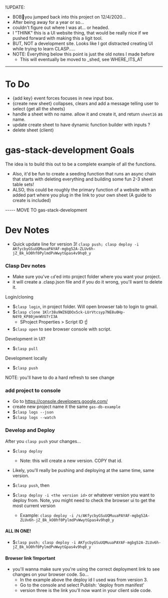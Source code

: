 !UPDATE:
- BOB👀you jumped back into this project on 12/4/2020...
- After being away for a year or so...
- couldn't figure out where I was at... or headed.
- I "THINK" this is a UI website thing, that would be really nice if we pushed forward with making this a ligit tool.
- BUT, NOT a development site. Looks like I got distracted creating UI while trying to learn CLASP.....
- NOTE: Everything below this point is just the old notes I made before
  - This will eventually be moved to _shed, see WHERE_ITS_AT 

-----
# To Do
- {add key} event forces focuses in new input box.
- {create new sheet} collapses, clears and add a message telling user to select {get all the sheets}
- handle a sheet with no name. allow it and create it, and return `sheet16` as name.
- update create sheet to have dynamic function builder with inputs ?
- delete sheet (client)

# gas-stack-development Goals

The idea is to build this out to be a complete example of all the functions.
- Also, it'd be fun to create a seeding function that runs an async chain that starts with deleting everything and building some fun 2-3 sheet table sets!
- ALSO, this could be roughly the primary function of a website with an added part where you plug in the link to your own sheet (A guide to create is included)



----- MOVE TO gas-stack-development
# Dev Notes

- Quick update line for version 3! `clasp push; clasp deploy -i AKfycbyGSuUQMuuaPAYAF-mgbg52A-ZLUv6h-jZ_Bk_kO0hf0PylmdPvWwytGpas4v9hq0_y`

### Clasp Dev notes

* Make sure you've `cd`'ed into project folder where you want your project.
* it will create a .clasp.json file and if you do it wrong, you'll want to delete it.

Login/cloning
* $`clasp login`, in project folder. Will open browser tab to login to gmail.
* $`clasp clone 1Klr38u9WZ6QDOx5ck-LUrVtcsyp7NE8u0Hp-N4Y0_KP80jmnWVU7rI3A`
  * SProject Properties > Script ID ☝️
* $`clasp open` to see browser console with script.

Development in UI?
* $`clasp pull`

Development locally
* $`clasp push`

NOTE: you'll have to do a hard refresh to see change

### add project to console
- Go to https://console.developers.google.com/
- create new project name it the same `gas-db-example`
- $`clasp logs --json`
- $`clasp logs --watch`

### Develop and Deploy

After you `clasp push` your changes...
* $`clasp deploy`
  * Note: this will create a new version. COPY that id.

* Likely, you'll really be pushing and deploying at the same time, same version.
* $`clasp push`, then
* $`clasp deploy -i <the version id>` or whatever version you want to deploy from. Note, you might need to check the browser ui to get the most current version
  * Example: `clasp deploy -i /s/AKfycbyGSuUQMuuaPAYAF-mgbg52A-ZLUv6h-jZ_Bk_kO0hf0PylmdPvWwytGpas4v9hq0_y`

#### ALL IN ONE!
- $`clasp push; clasp deploy -i AKfycbyGSuUQMuuaPAYAF-mgbg52A-ZLUv6h-jZ_Bk_kO0hf0PylmdPvWwytGpas4v9hq0_y`

#### Browser link !Important
* you'll wanna make sure you're using the correct deployment link to see changes on your browser code. So...
  * In the example above the deploy id I used was from version 3.
  * Go to the console and select Publish: 'deploy from manifest'
  * version three is the link you'll now want in your client side code.
